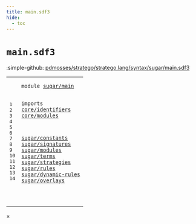 ```yaml
---
title: main.sdf3
hide:
  - toc
---
```


# `main.sdf3`

:simple-github: [pdmosses/stratego/stratego.lang/syntax/sugar/main.sdf3]

[pdmosses/stratego/stratego.lang/syntax/sugar/main.sdf3]: https://github.com/pdmosses/stratego/blob/master/stratego.lang/syntax/sugar/main.sdf3 "The source file on GitHub"

<div class="sdf3"><table class="highlighttable"><tbody><tr><td class="linenos"><div class="linenodiv"><pre><span></span>1
2
3
4
5
6
7
8
9
10
11
12
13
14
</pre></div></td>
<td class="code"><pre><code><span class="keyword">module</span> <a href="../../import.sdf3/#sugar/main_4_3" id="sugar/main_1_8" title="Referenced at ../../import.sdf3 line 4">sugar/main</a>

<span class="keyword">imports</span>
  <a href="../../core/identifiers.sdf3/#core/identifiers_1_8" id="core/identifiers_4_3" title="Defined at ../../core/identifiers.sdf3 line 1">core/identifiers</a>
  <a href="../../core/modules.sdf3/#core/modules_1_8" id="core/modules_5_3" title="Defined at ../../core/modules.sdf3 line 1">core/modules</a>

  <a href="../constants.sdf3/#sugar/constants_1_8" id="sugar/constants_7_3" title="Defined at ../constants.sdf3 line 1">sugar/constants</a>
  <a href="../signatures.sdf3/#sugar/signatures_1_8" id="sugar/signatures_8_3" title="Defined at ../signatures.sdf3 line 1">sugar/signatures</a>
  <a href="../modules.sdf3/#sugar/modules_1_8" id="sugar/modules_9_3" title="Defined at ../modules.sdf3 line 1">sugar/modules</a>
  <a href="../terms.sdf3/#sugar/terms_1_8" id="sugar/terms_10_3" title="Defined at ../terms.sdf3 line 1">sugar/terms</a>
  <a href="../strategies.sdf3/#sugar/strategies_1_8" id="sugar/strategies_11_3" title="Defined at ../strategies.sdf3 line 1">sugar/strategies</a>
  <a href="../rules.sdf3/#sugar/rules_1_8" id="sugar/rules_12_3" title="Defined at ../rules.sdf3 line 1">sugar/rules</a>
  <a href="../dynamic-rules.sdf3/#sugar/dynamic-rules_1_8" id="sugar/dynamic-rules_13_3" title="Defined at ../dynamic-rules.sdf3 line 1">sugar/dynamic-rules</a>
  <a href="../overlays.sdf3/#sugar/overlays_1_8" id="sugar/overlays_14_3" title="Defined at ../overlays.sdf3 line 1">sugar/overlays</a>


</code></pre></td></tr></tbody></table></div>

<div id="modal">
  <div id="modal-content">
    <span id="modal-close">&times;</span>
    <h2 id="modal-h2"></h2>
    <p  id="modal-p"></p>
    <ul id="modal-ul"></ul>
  </div>
</div>

